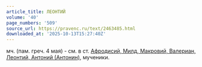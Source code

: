```yaml
---
article_title: ЛЕОНТИЙ
volume: '40'
page_numbers: '509'
source_url: https://pravenc.ru/text/2463485.html
downloaded_at: '2025-10-13T15:27:40Z'
---
```


мч. (пам. греч. 4 мая) - см. в ст. [Афродисий, Милд, Макровий, Валериан, Леонтий, Антоний (Антонин)](<https://pravenc.ru/text/Афродисий  Милд  Макровий  Валериан  Леонтий  Антоний (Антонин).html>), мученики.
